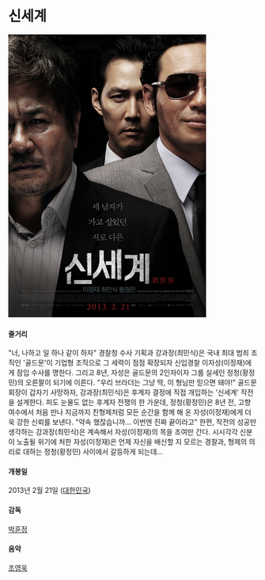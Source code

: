 # 신세계

<img src="https://github.com/GeekInTheClass/MyFavoriteMovies/blob/master/img/NewWorld.jpg" width="400px"/>

#### 줄거리

"너, 나하고 일 하나 같이 하자" 경찰청 수사 기획과 강과장(최민식)은 국내 최대 범죄 조직인 '골드문'이 기업형 조직으로 그 세력이 점점 확장되자 신입경찰 이자성(이정재)에게 잠입 수사를 명한다. 그리고 8년, 자성은 골드문의 2인자이자 그룹 실세인 정청(황정민)의 오른팔이 되기에 이른다. "우리 브라더는 그냥 딱, 이 형님만 믿으면 돼야!" 골드문 회장이 갑자기 사망하자, 강과장(최민식)은 후계자 결정에 직접 개입하는 '신세계' 작전을 설계한다. 피도 눈물도 없는 후계자 전쟁의 한 가운데, 정청(황정민)은 8년 전, 고향 여수에서 처음 만나 지금까지 친형제처럼 모든 순간을 함께 해 온 자성(이정재)에게 더욱 강한 신뢰를 보낸다. "약속 했잖습니까... 이번엔 진짜 끝이라고" 한편, 작전의 성공만 생각하는 강과장(최민식)은 계속해서 자성(이정재)의 목을 조여만 간다. 시시각각 신분이 노출될 위기에 처한 자성(이정재)은 언제 자신을 배신할 지 모르는 경찰과, 형제의 의리로 대하는 정청(황정민) 사이에서 갈등하게 되는데…

#### 개봉일

2013년 2월 21일 ([대한민국](https://www.google.co.kr/search?biw=1280&bih=703&q=%EB%8C%80%ED%95%9C%EB%AF%BC%EA%B5%AD&stick=H4sIAAAAAAAAAOPgE-LSz9U3KMhNz7PIU-IAsc0KU4y1jLKTrfTTMnNywYRVSUZqYklRZnJijkJRanpmfp5CYnliUSqQk5OaWJyqkJJYkgoAGbrwmUwAAAA&sa=X&ved=0ahUKEwjEgY_PttrSAhVEjLwKHdwmA-cQmxMIlgEoATAU))

#### 감독

[박훈정](https://www.google.co.kr/search?biw=1280&bih=703&q=%EB%B0%95%ED%9B%88%EC%A0%95&stick=H4sIAAAAAAAAAOPgE-LSz9U3KMhNz7PIU4Kws6tK4iu1xLKTrfTTMnNywYRVSmZRanJJfhEA6-22jTIAAAA&sa=X&ved=0ahUKEwjEgY_PttrSAhVEjLwKHdwmA-cQmxMImgEoATAV)

#### 음악

[조영욱](https://www.google.co.kr/search?biw=1280&bih=703&q=%EC%A1%B0%EC%98%81%EC%9A%B1&stick=H4sIAAAAAAAAAOPgE-LSz9U3KMhNz7PIUwKzLYvKjIzLtYSzk6300zJzcsGEVW5pcWYyAATIXFYvAAAA&sa=X&ved=0ahUKEwjEgY_PttrSAhVEjLwKHdwmA-cQmxMIngEoATAW)
